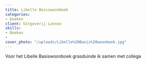 ```yaml
---
title: Libelle Basiswoonboek
categories:
- boeken
client: Uitgeverij Lannoo
skills:
- Boeken
- 
cover_photo: "/uploads/Libelle%20Basis%20woonboek.jpg"
---
```


Voor het Libelle Basiswoonboek grasduinde ik samen met collega